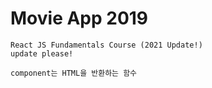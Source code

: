 # Movie App 2019

    React JS Fundamentals Course (2021 Update!)
    update please!

    component는 HTML을 반환하는 함수